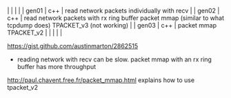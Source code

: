 |       |     |                                                                                                              |
| gen01 | c++ | read network packets individually with recv                                                                  |
| gen02 | c++ | read network packets with rx ring buffer packet mmap (similar to what tcpdump does) TPACKET_v3 (not working) |
| gen03 | c++ | packet mmap TPACKET_v2                                                                                       |
|       |     |                                                                                                              |


https://gist.github.com/austinmarton/2862515


- reading network with recv can be slow. packet mmap with an rx ring buffer has more throughput

http://paul.chavent.free.fr/packet_mmap.html explains how to use tpacket_v2

